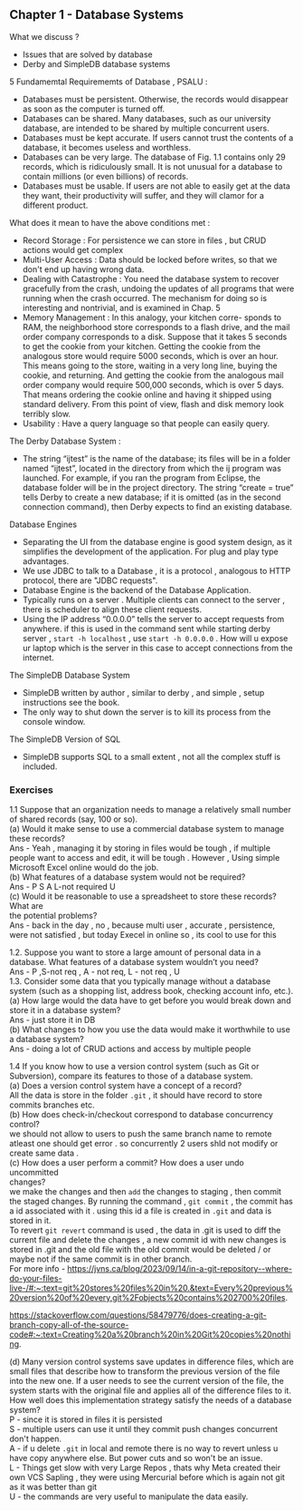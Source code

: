 ## Chapter 1 - Database Systems

What we discuss ?
- Issues that are solved by database
- Derby and SimpleDB database systems

5 Fundamemtal Requirememts of Database , PSALU :
- Databases must be persistent. Otherwise, the records would disappear as soon as the computer is turned off.
- Databases can be shared. Many databases, such as our university database, are intended to be shared by multiple concurrent users.
- Databases must be kept accurate. If users cannot trust the contents of a database, it becomes useless and worthless.
- Databases can be very large. The database of Fig. 1.1 contains only 29 records, which is ridiculously small. It is not unusual for a database to contain millions (or even billions) of records.
- Databases must be usable. If users are not able to easily get at the data they want, their productivity will suffer, and they will clamor for a different product.

What does it mean to have the above conditions met :
- Record Storage : For persistence we can store in files , but CRUD actions would get complex
- Multi-User Access : Data should be locked before writes, so that we don't end up having wrong data.
- Dealing with Catastrophe : You need the database system to recover gracefully from the crash, undoing the updates of all programs that were running when the crash occurred. The mechanism for doing so is interesting and nontrivial, and is examined in Chap. 5
- Memory Management : In this analogy, your kitchen corre- sponds to RAM, the neighborhood store corresponds to a flash drive, and the mail order company corresponds to a disk. Suppose that it takes 5 seconds to get the cookie from your kitchen. Getting the cookie from the analogous store would require 5000 seconds, which is over an hour. This means going to the store, waiting in a very long line, buying the cookie, and returning. And getting the cookie from the analogous mail order company would require 500,000 seconds, which is over 5 days. That means ordering the cookie online and having it shipped using standard delivery. From this point of view, flash and disk memory look terribly slow.
- Usability : Have a query language so that people can easily query.

The Derby Database System :
- The string “ijtest” is the name of the database; its files will be in a folder named “ijtest”, located in the directory from which the ij program was launched. For example, if you ran the program from Eclipse, the database folder will be in the project directory. The string “create = true” tells Derby to create a new database; if it is omitted (as in the second connection command), then Derby expects to find an existing database.

Database Engines
- Separating the UI from the database engine is good system design, as it simplifies the development of the application. For plug and play type advantages.
- We use JDBC to talk to a Database , it is a protocol , analogous to HTTP protocol, there are "JDBC requests".
- Database Engine is the backend of the Database Application. 
- Typically runs on a server . Multiple clients can connect to the server , there is scheduler to align these client requests.
- Using the IP address “0.0.0.0” tells the server to accept requests from anywhere. if this is used in the command sent while starting derby server , `start -h localhost` , use `start -h 0.0.0.0` . How will u expose ur laptop which is the server in this case to accept connections from the internet.
  
The SimpleDB Database System
- SimpleDB written by author , similar to derby , and simple , setup instructions see the book.
- The only way to shut down the server is to kill its process from the console window.
  
The SimpleDB Version of SQL
- SimpleDB supports SQL to a small extent , not all the complex stuff is included. 

### Exercises 

1.1 Suppose that an organization needs to manage a relatively small number of shared records (say, 100 or so).  
(a) Would it make sense to use a commercial database system to manage these records?  
     Ans - Yeah , managing it by storing in files would be tough , if multiple people want to access and edit, it will be tough . However , Using simple Microsoft Excel online would do the job.  
(b) What features of a database system would not be required?  
     Ans - P S A L-not required U  
(c) Would it be reasonable to use a spreadsheet to store these records? What are  
the potential problems?  
     Ans - back in the day , no , because multi user , accurate , persistence, were not satisfied , but today Execel in online so , its cool to use for this  


1.2. Suppose you want to store a large amount of personal data in a database. What features of a database system wouldn’t you need?  
     Ans - P ,S-not req ,  A - not req, L - not req , U  
1.3. Consider some data that you typically manage without a database system (such as a shopping list, address book, checking account info, etc.).  
    (a) How large would the data have to get before you would break down and store it in a database system?  
    Ans - just store it in DB   
    (b) What changes to how you use the data would make it worthwhile to use a database system?  
     Ans - doing a lot of CRUD actions and access by multiple people  


1.4 If you know how to use a version control system (such as Git or Subversion), compare its features to those of a database system.  
(a) Does a version control system have a concept of a record?  
All the data is store in the folder `.git` , it should have record to store commits branches etc.  
(b) How does check-in/checkout correspond to database concurrency control?  
we should not allow to users to push the same branch name to remote atleast one should get error . so concurrently 2 users shld not modify or create same data .   
(c) How does a user perform a commit? How does a user undo uncommitted  
changes?  
we make the changes and then `add` the changes to staging , then commit the staged changes. By running the command , `git commit` , the commit has a id associated with it . using this id a file is created in `.git` and data is stored in it.   
To revert `git revert` command is used , the data in .git is used to diff the current file and delete the changes , a new commit id with new changes is stored in .git and the old file with the old commit would be deleted / or maybe not if the same commit is in other branch.  
For more info - 
https://jvns.ca/blog/2023/09/14/in-a-git-repository--where-do-your-files-live-/#:~:text=git%20stores%20files%20in%20.&text=Every%20previous%20version%20of%20every,git%2Fobjects%20contains%202700%20files.  

https://stackoverflow.com/questions/58479776/does-creating-a-git-branch-copy-all-of-the-source-code#:~:text=Creating%20a%20branch%20in%20Git%20copies%20nothing.  

(d) Many version control systems save updates in difference files, which are
small files that describe how to transform the previous version of the file into the new one. If a user needs to see the current version of the file, the system starts with the original file and applies all of the difference files to it. How well does this implementation strategy satisfy the needs of a database system?  
P - since it is stored in files it is persisted  
S - multiple users can use it until they commit push changes concurrent don't happen.   
A - if u delete `.git` in local and remote there is no way to revert unless u have copy anywhere else. But power cuts and so won't be an issue.  
L - Things get slow with very Large Repos , thats why Meta created their own VCS Sapling , they were using Mercurial before which is again not git as it was better than git  
U - the commands are very useful to manipulate the data easily.   
